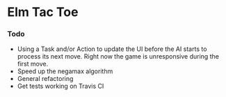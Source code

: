 # Elm Tac Toe 


### Todo
 - Using a Task and/or Action to update the UI before the AI starts to process its next move. Right now the game is unresponsive during the first move.
 - Speed up the negamax algorithm
 - General refactoring
 - Get tests working on Travis CI
